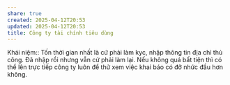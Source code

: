```yaml
---
share: true
created: 2025-04-12T20:53
updated: 2025-04-12T20:53
title: Công ty tài chính tiêu dùng
---
```

Khái niệm:: 
Tốn thời gian nhất là cứ phải làm kyc, nhập thông tin địa chỉ thủ công. Đã nhập rồi nhưng vẫn cứ phải làm lại. Nếu không quá bất tiện thì có thể lên trực tiếp công ty luôn để thử xem việc khai báo có đỡ nhức đầu hơn không.
